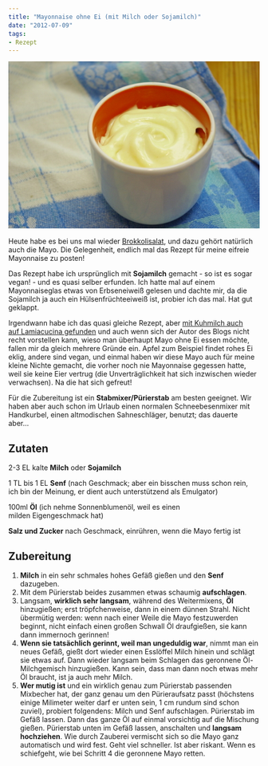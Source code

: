 ```yaml
---
title: "Mayonnaise ohne Ei (mit Milch oder Sojamilch)"
date: "2012-07-09" 
tags:
- Rezept
---
```


[![](images/mayonnaise.jpg "mayonnaise eifrei")](http://apfeleimer.wordpress.com/2012/07/09/mayonnaise-ohne-ei-mit-milch-oder-sojamilch/mayonnaise/)

Heute habe es bei uns mal wieder [Brokkolisalat](http://apfeleimer.wordpress.com/2012/05/06/brokkoli-nudelsalat/ "Brokkoli-Nudelsalat"), und dazu gehört natürlich auch die Mayo. Die Gelegenheit, endlich mal das Rezept für meine eifreie Mayonnaise zu posten!

Das Rezept habe ich ursprünglich mit **Sojamilch** gemacht - so ist es sogar vegan! - und es quasi selber erfunden. Ich hatte mal auf einem Mayonnaiseglas etwas von Erbseneiweiß gelesen und dachte mir, da die Sojamilch ja auch ein Hülsenfrüchteeiweiß ist, probier ich das mal. Hat gut geklappt.

Irgendwann habe ich das quasi gleiche Rezept, aber [mit Kuhmilch auch auf Lamiacucina gefunden](http://lamiacucina.wordpress.com/2010/04/07/mayonnaise-ohne-ei-warum-es-auch-ohne-geht/) und auch wenn sich der Autor des Blogs nicht recht vorstellen kann, wieso man überhaupt Mayo ohne Ei essen möchte, fallen mir da gleich mehrere Gründe ein. Apfel zum Beispiel findet rohes Ei eklig, andere sind vegan, und einmal haben wir diese Mayo auch für meine kleine Nichte gemacht, die vorher noch nie Mayonnaise gegessen hatte, weil sie keine Eier vertrug (die Unverträglichkeit hat sich inzwischen wieder verwachsen). Na die hat sich gefreut!

Für die Zubereitung ist ein **Stabmixer/Pürierstab** am besten geeignet. Wir haben aber auch schon im Urlaub einen normalen Schneebesenmixer mit Handkurbel, einen altmodischen Sahneschläger, benutzt; das dauerte aber...

## Zutaten

2-3 EL kalte **Milch** oder **Sojamilch**

1 TL bis 1 EL **Senf** (nach Geschmack; aber ein bisschen muss schon rein, ich bin der Meinung, er dient auch unterstützend als Emulgator)

100ml **Öl** (ich nehme Sonnenblumenöl, weil es einen milden Eigengeschmack hat)

**Salz und Zucker** nach Geschmack, einrühren, wenn die Mayo fertig ist

## Zubereitung

1. **Milch** in ein sehr schmales hohes Gefäß gießen und den **Senf** dazugeben.
2. Mit dem Pürierstab beides zusammen etwas schaumig **aufschlagen**.
3. Langsam, **wirklich sehr langsam**, während des Weitermixens, **Öl** hinzugießen; erst tröpfchenweise, dann in einem dünnen Strahl. Nicht übermütig werden: wenn nach einer Weile die Mayo festzuwerden beginnt, nicht einfach einen großen Schwall Öl draufgießen, sie kann dann immernoch gerinnen!
4. **Wenn sie tatsächlich gerinnt, weil man ungeduldig war**, nimmt man ein neues Gefäß, gießt dort wieder einen Esslöffel Milch hinein und schlägt sie etwas auf. Dann wieder langsam beim Schlagen das geronnene Öl-Milchgemisch hinzugießen. Kann sein, dass man dann noch etwas mehr Öl braucht, ist ja auch mehr Milch.
5. **Wer mutig ist** und ein wirklich genau zum Pürierstab passenden Mixbecher hat, der ganz genau um den Pürieraufsatz passt (höchstens einige Milimeter weiter darf er unten sein, 1 cm rundum sind schon zuviel), probiert folgendens: Milch und Senf aufschlagen. Pürierstab im Gefäß lassen. Dann das ganze Öl auf einmal vorsichtig auf die Mischung gießen. Pürierstab unten im Gefäß lassen, anschalten und **langsam hochziehen**. Wie durch Zauberei vermischt sich so die Mayo ganz automatisch und wird fest. Geht viel schneller. Ist aber riskant. Wenn es schiefgeht, wie bei Schritt 4 die geronnene Mayo retten.
